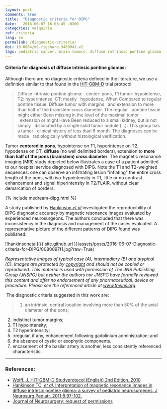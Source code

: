 ```yaml
---
layout: post
comments: true
title:  "Diagnostic criteria for DIPG"
date:   2016-06-07 16:03:45 -0300
categories: valquiria
ref: criteria
lang: en
permalink: /diagnostic-criteria/
doi: 10.6084/m9.figshare.3489941.v2
tags: pediatric cancer, brain tumors, diffuse intrinsic pontine glioma, clinical trial, diagnostic criteria
---
```


#### Criteria for diagnosis of diffuse intrinsic pontine gliomas:

Although there are no diagnostic criteria defined in the literature, we use a definition similar to that found in the [HIT-GBM-D][hit] trial protocol:

> Diffuse intrinsic pontine glioma:
  center: pons, T1 tumor: hypointense, T2: hyperintense, CT: mostly
  hypodense, When Compared to regular pontine tissue. Diffuse tumor with margins
  and extension to more than half of the brainstem cross diameter. The regular
  pontine tissue might either Been missing in the level of the maximal tumor
  extension or might Have Been reduced to a small kidney, but is not simply
  dislocated by a single solid tumor nodule (...). This group has a tumor
  clinical history of less than 6 month. The diagnoses can be made
  radiologically without histological verification.

Tumor __centered in pons__, hypointense on T1, hyperintense on T2, hypodense on CT, __diffuse__ (no well delimited borders), extension to __more than half of the pons (brainstem) cross diameter__. The magnetic resonance imaging (MRI) study depicted below illustrates a case of a patient admitted to our hospital service diagnosed with DIPG. Note the T1 and T2-weighted sequences: one can observe an infiltrating lesion "inflating" the entire cross length of the pons, with iso-hypointensity in T1, little or no contrast enhancement and signal hiperintensity in T2/FLAIR, without clear demarcation of borders.

{% include medream-dipg.html %}

A study published by [Hankinson _et al_][hankinson] investigated the reproducibility of DIPG diagnostic accuracy by magnetic resonance images evaluated by experienced neurosurgeons. The authors concluded that there was inconsistency in the diagnosis and management of the cases evaluated. A representative picture of the different patterns of DIPG found was published:

![hankinsonetal]({{ site.github.url }}/assets/posts/2016-06-07-Diagnostic-criteria-for-DIPG/0080097f1.jpg?raw=True)

*Representative images of typical case (A), intermediary (B) and atypical (C). Images are protected by [copyright][jns-permission] and should not be copied or reproduced. This material is used with permission of The JNS Publishing Group (JNSPG) but neither the authors nor JNSPG have formally reviewed this content and offer no endorsement of any pharmaceutical, device or procedure. Please see the referenced article at www.thejns.org.*

 The diagnostic criteria suggested in this work are:

 > 1. an intrinsic, central location involving more than 50% of the axial diameter of the pons;
2. indistinct tumor margins;
3. T1 hypointensity;
4. T2 hyperintensity;
5. irregular, if any, enhancement following gadolinium administration; and
6. the absence of cystic or exophytic components.
7. encasement of the basilar artery is another, less consistently referenced characteristic.

---

### References:

- [Wolff, J. HIT-GBM-D Studyprotocol (English) 2nd Edition, 2010][hit]
- [Hankinson TC, _et al_. Interpretation of magnetic
resonance images in diffuse intrinsic pontine glioma: a survey of pediatric
neurosurgeons. J Neurosurg Pediatr. 2011;8:97-102. ][hankinson]
- [Journal of Neurosurgery: request of permissions][jns-permission]

[hit]: https://books.google.com.br/books?id=4CSFAgAAQBAJ&pg=PA5&lpg=PA5&dq=hit-gbm-d&source=bl&ots=AdYIKlDhxE&sig=ep4SGKjsi1xwYjJQuRqnJU2ouHs&hl=pt-BR&sa=X&ved=0ahUKEwikrqLAsOHNAhUDfZAKHTL6AhEQ6AEIMDAC#v=onepage&q=hit-gbm-d&f=false
[hankinson]: http://thejns.org/doi/full/10.3171/2011.4.PEDS1180
[jns-permission]: https://thejns.org/action/permissions
